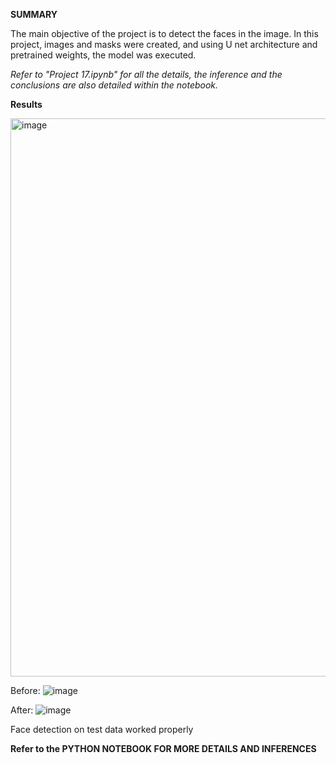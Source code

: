 **SUMMARY**

The main objective of the project is to detect the faces in the image. In this project, images and masks were created, and using U net architecture and pretrained weights, the model was executed.

*Refer to "Project 17.ipynb" for all the details, the inference and the conclusions are also detailed within the notebook.*

**Results**

<img width="893" alt="image" src="https://user-images.githubusercontent.com/88423149/181877930-0e0bce8e-d7bd-4d1a-b6bd-79fc2c5f872d.png">

Before: 
![image](https://user-images.githubusercontent.com/88423149/181877950-d25bd34a-1293-4f68-a5fc-94fe0378dfda.png)

After:
![image](https://user-images.githubusercontent.com/88423149/181877959-42f079a6-5d93-46db-9f88-9a1c7b1cf6d1.png)

Face detection on test data worked properly

**Refer to the PYTHON NOTEBOOK FOR MORE DETAILS AND INFERENCES**
